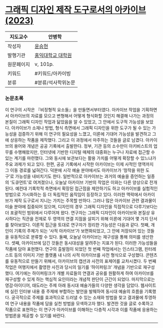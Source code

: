 # [그래픽 디자인 제작 도구로서의 아카이브(2023)](https://dcoll.hongik.ac.kr/srch/srchDetail/000000029597)

| 지도교수  | 안병학                                                                                                                                                                      |
| ----- | ------------------------------------------------------------------------------------------------------------------------------------------------------------------------ |
| 작성자   | [윤승현](https://dcoll.hongik.ac.kr/srch/srchResultListByLink?keyword=%EC%9C%A4%EC%8A%B9%ED%98%84&field=creator_all)                                                        |
| 발행기관  | [홍익대학교 대학원](https://dcoll.hongik.ac.kr/srch/srchResultListByLink?keyword=%ED%99%8D%EC%9D%B5%EB%8C%80%ED%95%99%EA%B5%90+%EB%8C%80%ED%95%99%EC%9B%90&field=publisher_srch) |
| 원문페이지 | v, 101p.                                                                                                                                                                 |
| 키워드   | #키워드/아카이빙                                                                                                                                                                |
| 분류    | #분류/석사학위논문                                                                                                                                                               |

### 논문초록
이 연구의 시작은 『비정형적 요소들』을 만들면서부터였다. 아카이브 작업을 기획하면서 아카이브의 자료를 모으고 변형해서 어떻게 형식화할 것인지 해결해 나가는 과정의 본질이 그래픽 디자인 작업과 닮았음을 알 수 있었고, 그 안에서 도구적 가능성을 보았다. 아카이브가 소재나 방법, 형식 측면에서 그래픽 디자인을 위한 도구가 될 수 있는 가능성을 검증하기 위해 이 연구의 필요성을 느꼈고, 이론에 기대어 가능성을 발견하고 그에 상응하는 작품을 제작했다. 그리고 이 과정에서 마주하는 것들을 글로 남겼다. 아카이브의 용어와 개념은 공공 기록에서 출발한다. 정부, 기관 등의 소수만이 아키비스트의 업무를 수행해왔지만, 인터넷에 기반한 디지털 매체의 대중화는 누구나 자료에 접근할 수 있는 계기를 마련했다. 그와 동시에 보관보다는 활용 가치를 어떻게 확장할 수 있느냐가 주요 과제가 되고 있다. 한편, 공공 기록에서 시작한 아카이브는 이제 사적인 영역까지 그 이동 경로를 넓혀간다. 덕분에 시각 예술 분야에서도 아카이브가 ‘창작을 위한 도구’로 가능성을 내비치기도 한다. 일반적으로 아카이브는 과거의 예술을 증언하는 일종의 ‘도큐먼트’로 여겨졌으나, 오늘날 아카이브 기반의 작업은 이와는 다른 양상으로 전개된다. 예컨대 기록학적 측면에서 확장된 접근점을 제안하기도 하고 아카이브를 실험적인 방법으로 가시화하는 등 더 독립적인 움직임이 등장하고 있다. 이러한 맥락에서 아카이브가 제작 도구로서 지니는 가치는 주목할 만하다. 그러나 많은 아카이브 관련 결과물이 미술 분야에 집중되어 있으며, 디자인의 경우 그래픽 디자인을 직접적으로 다루기보다는 더 포괄적인 범위에서 다루어져 왔다. 연구자는 그래픽 디자인이 아카이브와 본질상 유사하다는 직관을 전제로 두 영역의 연결 지점을 살피기 위해 이론에 기대어 몇 가지 단서를 찾아보았다. 이론적 접근을 토대로 연구자가 정리한 가능성은 다음과 같다. 첫째, 개인이 기록의 주체가 되는 ‘사적 아카이브’가 보편화되었고, 그 안에 저장되어 있는 것들을 유동적으로 분류할 수 있다. 둘째, 오늘날 아카이브는 재구성을 통해 의미를 생산한다. 셋째, 아카이브에 담긴 것들은 동시대성을 알려주는 지표가 된다. 이러한 가능성들을 작품에 담아 표현했다. 연구의 출발점이 되었던 첫 번째 작업에서는 인스타그램, 핀터레스트 등의 이미지 기반 플랫폼 내 나의 사적 아카이브를 사전 형식으로 구성했다. 콘텐츠를 유동적으로 만들기 위해서, 아카이브의 캡션과 사전의 표제어를 교차시켰다. 두 번째 작업은 여행지에서 촬영한 사진과 당시의 일기를 ‘하이퍼링크’ 개념을 기반으로 재구성했다. 여기에는 하이퍼링크가 개별 자료들의 연결과 공유를 원활하게 하여 아카이브를 재구성할 수 있게 하는 핵심적 요인이라는 개념적 판단이 근간이 되었다. 마지막으로는 영감·아이디어, 태도라는 주제 아래 동시대 예술가들의 다양한 생각을 담았다. 웹사이트에 실린 인터뷰 내용 중 주제에 부합하는 발언을 발췌하여 동시대 예술의 흐름을 기록했다. 궁극적으로 주제를 효과적으로 드러낼 수 있는 소재와 방법을 찾고 결과물에 투영하여 연구 내용을 작품에 담을 실천 방법을 모색하고자 했다. 발견한 것을 글로 수록하고 작품으로 표현하는 이 연구가 아카이브를 이해하는 다층적 시각과 이를 작품에 응용하는 방법론을 제공할 수 있기를 바란다.


---
